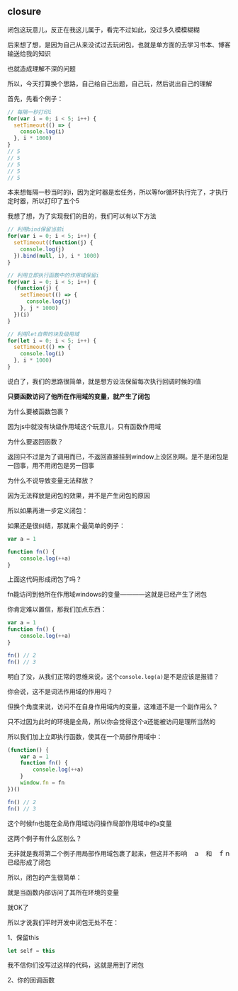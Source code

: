 ##  closure

闭包这玩意儿，反正在我这儿属于，看完不过如此，没过多久模模糊糊

后来想了想，是因为自己从来没试过去玩闭包，也就是单方面的去学习书本、博客输送给我的知识

也就造成理解不深的问题

所以，今天打算换个思路，自己给自己出题，自己玩，然后说出自己的理解

首先，先看个例子：

```javascript
// 每隔一秒打印i
for(var i = 0; i < 5; i++) {
  setTimeout(() => {
    console.log(i)
  }, i * 1000)
}
// 5
// 5
// 5
// 5
// 5
```

本来想每隔一秒当时的i，因为定时器是宏任务，所以等for循环执行完了，才执行定时器，所以打印了五个5

我想了想，为了实现我们的目的，我们可以有以下方法

```javascript
// 利用bind保留当前i
for(var i = 0; i < 5; i++) {
  setTimeout((function(j) {
    console.log(j)
  }).bind(null, i), i * 1000)
}

// 利用立即执行函数中的作用域保留i
for(var i = 0; i < 5; i++) {
  (function(j) {
    setTimeout(() => {
      console.log(j)
    }, j * 1000)
  })(i)
}

// 利用let自带的块及级用域
for(let i = 0; i < 5; i++) {
  setTimeout(() => {
    console.log(i)
  }, i * 1000)
}
```

说白了，我们的思路很简单，就是想方设法保留每次执行回调时候的i值





**只要函数访问了他所在作用域的变量，就产生了闭包**

为什么要被函数包裹？

因为js中就没有块级作用域这个玩意儿，只有函数作用域

为什么要返回函数？

返回只不过是为了调用而已，不返回直接挂到window上没区别啊。是不是闭包是一回事，用不用闭包是另一回事

为什么不说导致变量无法释放？

因为无法释放是闭包的效果，并不是产生闭包的原因

所以如果再进一步定义闭包：



如果还是很纠结，那就来个最简单的例子：

```javascript
var a = 1

function fn() {
	console.log(++a)
}
```

上面这代码形成闭包了吗？

fn能访问到他所在作用域windows的变量————这就是已经产生了闭包

你肯定难以置信，那我们加点东西：

```javascript
var a = 1
function fn() {
	console.log(++a)
}

fn() // 2
fn() // 3
```

明白了没，从我们正常的思维来说，这个`console.log(a)`是不是应该是报错？

你会说，这不是词法作用域的作用吗？

但换个角度来说，访问不在自身作用域内的变量，这难道不是一个副作用么？

只不过因为此时的环境是全局，所以你会觉得这个a还能被访问是理所当然的

所以我们加上立即执行函数，使其在一个局部作用域中：

```javascript
(function() {
 	var a = 1
  	function fn() {
        console.log(++a)
 	}
	window.fn = fn
})()

fn() // 2
fn() // 3
```

这个时候fn也能在全局作用域访问操作局部作用域中的a变量

这两个例子有什么区别么？

无非就是我将第二个例子用局部作用域包裹了起来，但这并不影响　ａ　和　ｆｎ　已经形成了闭包

所以，闭包的产生很简单：

就是当函数内部访问了其所在环境的变量

就OK了



所以才说我们平时开发中闭包无处不在：

1、保留this

```javascript
let self = this
```

我不信你们没写过这样的代码，这就是用到了闭包

2、你的回调函数

```

```